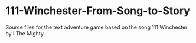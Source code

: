 # 111-Winchester-From-Song-to-Story
Source files for the text adventure game based on the song 111 Winchester by I The Mighty. 
